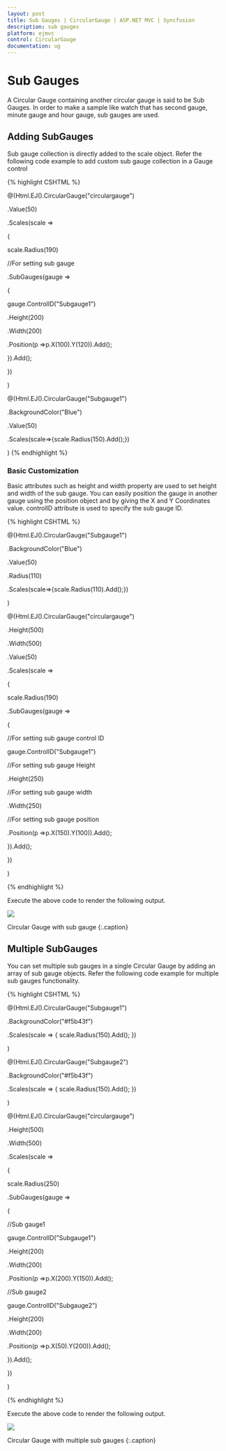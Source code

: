 ```yaml
---
layout: post
title: Sub Gauges | CircularGauge | ASP.NET MVC | Syncfusion
description: sub gauges
platform: ejmvc
control: CircularGauge
documentation: ug
---
```


# Sub Gauges

A Circular Gauge containing another circular gauge is said to be Sub Gauges. In order to make  a sample like watch that has second gauge, minute gauge and hour gauge, sub gauges are used.

## Adding SubGauges

Sub gauge collection is directly added to the scale object. Refer the following code example to add custom sub gauge collection in a Gauge control

{% highlight CSHTML %}

@(Html.EJ().CircularGauge("circulargauge")

.Value(50)

.Scales(scale =>

{

scale.Radius(190)

//For setting sub gauge

.SubGauges(gauge =>

{

gauge.ControlID("Subgauge1")

.Height(200)

.Width(200)

.Position(p =>p.X(100).Y(120)).Add();

}).Add();

})

)

@(Html.EJ().CircularGauge("Subgauge1")

.BackgroundColor("Blue")

.Value(50)

.Scales(scale=>{scale.Radius(150).Add();})

)
{% endhighlight  %}

### Basic Customization

Basic attributes such as height and width property are used to set height and width of the sub gauge. You can easily position the gauge in another gauge using the position object and by giving the X and Y Coordinates value. controlID attribute is used to specify the sub gauge ID.

{% highlight CSHTML %}


@(Html.EJ().CircularGauge("Subgauge1")

.BackgroundColor("Blue")

.Value(50)

.Radius(110)

.Scales(scale=>{scale.Radius(110).Add();})

)


@(Html.EJ().CircularGauge("circulargauge")

.Height(500)

.Width(500)

.Value(50)

.Scales(scale =>

{

scale.Radius(190)

.SubGauges(gauge =>

{

//For setting sub gauge control ID

gauge.ControlID("Subgauge1")

//For setting sub gauge Height

.Height(250)

//For setting sub gauge width

.Width(250)

//For setting sub gauge position

.Position(p =>p.X(150).Y(100)).Add();

}).Add();

})

)

{% endhighlight  %}

Execute the above code to render the following output.

![](Sub-Gauges_images/Sub-Gauges_img1.png)

Circular Gauge with sub gauge
{:.caption}


## Multiple SubGauges

You can set multiple sub gauges in a single Circular Gauge by adding an array of sub gauge objects. Refer the following code example for multiple sub gauges functionality.

{% highlight CSHTML %}


@(Html.EJ().CircularGauge("Subgauge1")

.BackgroundColor("#f5b43f")

.Scales(scale => { scale.Radius(150).Add(); })

)

@(Html.EJ().CircularGauge("Subgauge2")

.BackgroundColor("#f5b43f")

.Scales(scale => { scale.Radius(150).Add(); })

)

@(Html.EJ().CircularGauge("circulargauge")

.Height(500)

.Width(500)

.Scales(scale =>

{

scale.Radius(250)

.SubGauges(gauge =>

{

//Sub gauge1

gauge.ControlID("Subgauge1")

.Height(200)

.Width(200)

.Position(p =>p.X(200).Y(150)).Add();

//Sub gauge2

gauge.ControlID("Subgauge2")

.Height(200)

.Width(200)

.Position(p =>p.X(50).Y(200)).Add();

}).Add();

})

)


{% endhighlight %}


Execute the above code to render the following output.

![](Sub-Gauges_images/Sub-Gauges_img2.png)

Circular Gauge with multiple sub gauges
{:.caption}


